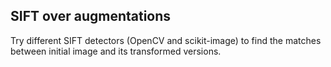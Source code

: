 ## SIFT over augmentations
Try different SIFT detectors (OpenCV and scikit-image) to find the matches between initial image and its transformed versions.

